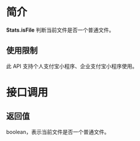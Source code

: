 
# 简介
**Stats.isFile** 判断当前文件是否一个普通文件。

## 使用限制
此 API 支持个人支付宝小程序、企业支付宝小程序使用。

# 接口调用

## 返回值
boolean，表示当前文件是否一个普通文件。
